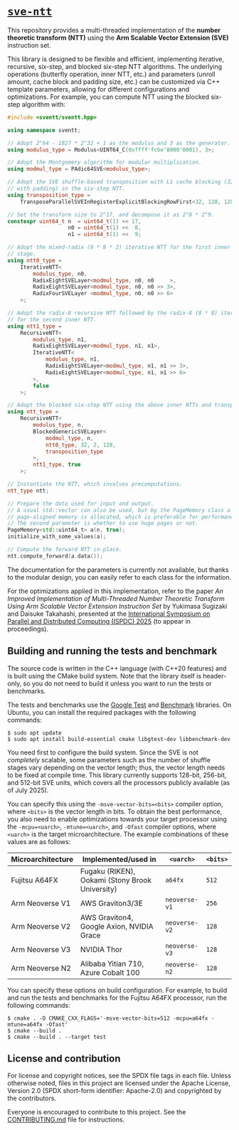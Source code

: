 # [`sve-ntt`](https://github.com/Terminus-IMRC/sve-ntt)

This repository provides a multi-threaded implementation of the **number
theoretic transform (NTT)** using the **Arm Scalable Vector Extension (SVE)**
instruction set.

This library is designed to be flexible and efficient, implementing iterative,
recursive, six-step, and blocked six-step NTT algorithms.
The underlying operations (butterfly operation, inner NTT, etc.) and parameters
(unroll amount, cache block and padding size, etc.) can be customized via C++
template parameters, allowing for different configurations and optimizations.
For example, you can compute NTT using the blocked six-step algorithm with:
```c++
#include <sventt/sventt.hpp>

using namespace sventt;

// Adopt 2^64 - 1827 * 2^32 + 1 as the modulus and 3 as the generator.
using modulus_type = Modulus<UINT64_C(0xffff'fc6e'8000'0001), 3>;

// Adopt the Montgomery algorithm for modular multiplication.
using modmul_type = PAdic64SVE<modulus_type>;

// Adopt the SVE shuffle-based transposition with L1 cache blocking (32-by-128
// with padding) in the six-step NTT.
using transposition_type =
    TransposeParallelSVEInRegisterExplicitBlockingRowFirst<32, 128, 128 + 32, 3>;

// Set the transform size to 2^17, and decompose it as 2^8 * 2^9.
constexpr uint64_t n  = uint64_t(1) << 17,
                   n0 = uint64_t(1) <<  8,
                   n1 = uint64_t(1) <<  9;

// Adopt the mixed-radix (8 * 8 * 2) iterative NTT for the first inner NTT
// stage.
using ntt0_type =
    IterativeNTT<
        modulus_type, n0,
        RadixEightSVELayer<modmul_type, n0, n0     >,
        RadixEightSVELayer<modmul_type, n0, n0 >> 3>,
        RadixFourSVELayer <modmul_type, n0, n0 >> 6>
    >;

// Adopt the radix-8 recursive NTT followed by the radix-8 (8 * 8) iterative NTT
// for the second inner NTT.
using ntt1_type =
    RecursiveNTT<
        modulus_type, n1,
        RadixEightSVELayer<modmul_type, n1, n1>,
        IterativeNTT<
            modulus_type, n1,
            RadixEightSVELayer<modmul_type, n1, n1 >> 3>,
            RadixEightSVELayer<modmul_type, n1, n1 >> 6>
        >,
        false
    >;

// Adopt the blocked six-step NTT using the above inner NTTs and transposition.
using ntt_type =
    RecursiveNTT<
        modulus_type, n,
        BlockedGenericSVELayer<
            modmul_type, n,
            ntt0_type, 32, 2, 128,
            transposition_type
        >,
        ntt1_type, true
    >;

// Instantiate the NTT, which involves precomputations.
ntt_type ntt;

// Prepare the data used for input and output.
// A usual std::vector can also be used, but by the PageMemory class a
// page-aligned memory is allocated, which is preferable for performance.
// The second parameter is whether to use huge pages or not.
PageMemory<std::uint64_t> a(n, true);
initialize_with_some_values(a);

// Compute the forward NTT in-place.
ntt.compute_forward(a.data());
```
The documentation for the parameters is currently not available, but thanks to
the modular design, you can easily refer to each class for the information.

For the optimizations applied in this implementation, refer to the paper *An
Improved Implementation of Multi-Threaded Number Theoretic Transform Using Arm
Scalable Vector Extension Instruction Set* by Yukimasa Sugizaki and Daisuke
Takahashi, presented at the [International Symposium on Parallel and Distributed
Computing (ISPDC) 2025](https://ispdc2025.inria.fr/) (to appear in proceedings).


## Building and running the tests and benchmark

The source code is written in the C++ language (with C++20 features) and is
built using the CMake build system.
Note that the library itself is header-only, so you do not need to build it
unless you want to run the tests or benchmarks.

The tests and benchmarks use the [Google
Test](https://github.com/google/googletest) and
[Benchmark](https://github.com/google/benchmark) libraries.
On Ubuntu, you can install the required packages with the following commands:

```console
$ sudo apt update
$ sudo apt install build-essential cmake libgtest-dev libbenchmark-dev
```

You need first to configure the build system.
Since the SVE is not *completely* scalable, some parameters such as the number
of shuffle stages vary depending on the vector length; thus, the vector length
needs to be fixed at compile time.
This library currently supports 128-bit, 256-bit, and 512-bit SVE units, which
covers all the processors publicly available (as of July 2025).

You can specify this using the `-msve-vector-bits=<bits>` compiler option, where
`<bits>` is the vector length in bits.
To obtain the best performance, you also need to enable optimizations towards
your target processor using the `-mcpu=<uarch>`, `-mtune=<uarch>`, and `-Ofast`
compiler options, where `<uarch>` is the target microarchitecture.
The example combinations of these values are as follows:

| Microarchitecture | Implemented/used in | `<uarch>` | `<bits>` |
| -- | -- | -- | -- |
| Fujitsu A64FX | Fugaku (RIKEN), Ookami (Stony Brook University) | `a64fx` | `512` |
| Arm Neoverse V1 | AWS Graviton3/3E | `neoverse-v1` | `256` |
| Arm Neoverse V2 | AWS Graviton4, Google Axion, NVIDIA Grace | `neoverse-v2` | `128` |
| Arm Neoverse V3 | NVIDIA Thor | `neoverse-v3` | `128` |
| Arm Neoverse N2 | Alibaba Yitian 710, Azure Cobalt 100 | `neoverse-n2` | `128` |

You can specify these options on build configuration.
For example, to build and run the tests and benchmarks for the Fujitsu A64FX
processor, run the following commands:

```console
$ cmake . -D CMAKE_CXX_FLAGS='-msve-vector-bits=512 -mcpu=a64fx -mtune=a64fx -Ofast'
$ cmake --build .
$ cmake --build . --target test
```


## License and contribution

For license and copyright notices, see the SPDX file tags in each file.
Unless otherwise noted, files in this project are licensed under the Apache
License, Version 2.0 (SPDX short-form identifier: Apache-2.0) and copyrighted by
the contributors.

Everyone is encouraged to contribute to this project.
See the [CONTRIBUTING.md](CONTRIBUTING.md) file for instructions.
